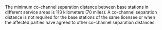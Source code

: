The minimum co-channel separation distance between base stations in different service areas is 113 kilometers (70 miles). A co-channel separation distance is not required for the base stations of the same licensee or when the affected parties have agreed to other co-channel separation distances.

